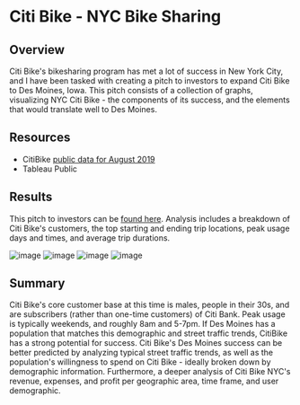 # Citi Bike - NYC Bike Sharing

## Overview 
Citi Bike's bikesharing program has met a lot of success in New York City, and I have been tasked with creating a pitch to investors to expand Citi Bike to Des Moines, Iowa. This pitch consists of a collection of graphs, visualizing NYC Citi Bike - the components of its success, and the elements that would translate well to Des Moines.

## Resources
- CitiBike [public data for August 2019](https://s3.amazonaws.com/tripdata/index.html)
- Tableau Public

## Results
This pitch to investors can be [found here](https://public.tableau.com/app/profile/rachael4817/viz/CitiBikeSuccessinNYC/CitiBikeStory?publish=yes). Analysis includes a breakdown of Citi Bike's customers, the top starting and ending trip locations, peak usage days and times, and average trip durations.

![image](https://user-images.githubusercontent.com/90879979/147962781-4a5deead-a4fd-49f4-a77b-eb7edd26475d.png)
![image](https://user-images.githubusercontent.com/90879979/147962815-485bacda-8aa1-4f11-9eda-2d084150b25d.png)
![image](https://user-images.githubusercontent.com/90879979/147962871-b8d666ce-f6f6-4e50-a17a-47172b9809ac.png)
![image](https://user-images.githubusercontent.com/90879979/147962914-b9c654e9-ddba-4a30-aebf-dd1fac99a450.png)

## Summary
Citi Bike's core customer base at this time is males, people in their 30s, and are subscribers (rather than one-time customers) of Citi Bank. Peak usage is typically weekends, and roughly 8am and 5-7pm. If Des Moines has a population that matches this demographic and street traffic trends, CitiBike has a strong potential for success. Citi Bike's Des Moines success can be better predicted by analyzing typical street traffic trends, as well as the population's willingness to spend on Citi Bike - ideally broken down by demographic information. Furthermore, a deeper analysis of Citi Bike NYC's revenue, expenses, and profit per geographic area, time frame, and user demographic. 
